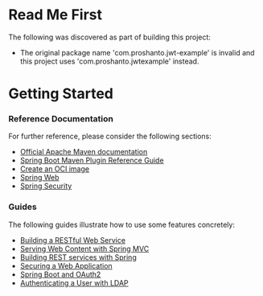 # Read Me First
The following was discovered as part of building this project:

* The original package name 'com.proshanto.jwt-example' is invalid and this project uses 'com.proshanto.jwtexample' instead.

# Getting Started

### Reference Documentation
For further reference, please consider the following sections:

* [Official Apache Maven documentation](https://maven.apache.org/guides/index.html)
* [Spring Boot Maven Plugin Reference Guide](https://docs.spring.io/spring-boot/docs/2.6.11-SNAPSHOT/maven-plugin/reference/html/)
* [Create an OCI image](https://docs.spring.io/spring-boot/docs/2.6.11-SNAPSHOT/maven-plugin/reference/html/#build-image)
* [Spring Web](https://docs.spring.io/spring-boot/docs/2.6.11-SNAPSHOT/reference/htmlsingle/#web)
* [Spring Security](https://docs.spring.io/spring-boot/docs/2.6.11-SNAPSHOT/reference/htmlsingle/#web.security)

### Guides
The following guides illustrate how to use some features concretely:

* [Building a RESTful Web Service](https://spring.io/guides/gs/rest-service/)
* [Serving Web Content with Spring MVC](https://spring.io/guides/gs/serving-web-content/)
* [Building REST services with Spring](https://spring.io/guides/tutorials/rest/)
* [Securing a Web Application](https://spring.io/guides/gs/securing-web/)
* [Spring Boot and OAuth2](https://spring.io/guides/tutorials/spring-boot-oauth2/)
* [Authenticating a User with LDAP](https://spring.io/guides/gs/authenticating-ldap/)

